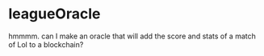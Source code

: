 # leagueOracle
hmmmm. can I make an oracle that will add the score and stats of a match of Lol to a blockchain?
